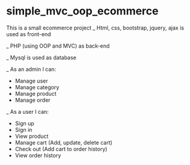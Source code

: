 # simple_mvc_oop_ecommerce
This is a small ecommerce project 
_ Html, css, bootstrap, jquery, ajax is used as front-end 

_ PHP (using OOP and MVC) as back-end

_ Mysql is used as database

_ As an admin I can: 
  + Manage user
  + Manage category
  + Manage product 
  + Manage order

_ As a user I can:
  + Sign up
  + Sign in
  + View product
  + Manage cart (Add, update, delete cart)
  + Check out (Add cart to order history)
  + View order history
